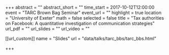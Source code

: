 +++
abstract = ""
abstract_short = ""
time_start = 2017-10-12T12:00:00
event = "TARC Brown Bag Seminar"
event_url = ""
highlight = true
location = "University of Exeter"
math = false
selected = false
title = "Tax authorities on Facebook: A quantitative investigation of communication strategies"
url_pdf = ""
url_slides = ""
url_video = ""

[[url_custom]]
name = "Slides"
url = "data/talks/tarc_bbs/tarc_bbs.html"

+++

